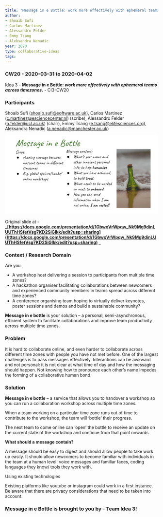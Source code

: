 ```yaml
---
title: "Message in e Bottle: work more effectively with ephemeral teams across timezones"
author:
- Shoaib Sufi 
- Carlos Martinez 
- Alessandro Felder 
- Emmy Tsang 
- Aleksandra Nenadic 
year: 2020
type: collaborative-ideas
tags:
---
```

### CW20 - 2020-03-31 to 2020-04-02

Idea 3 - **Message in e Bottle: _work more effectively with ephemeral teams across timezones_.** - CI3-CW20


### **Participants**

Shoaib Sufi ([shoaib.sufi@software.ac.uk](mailto:shoaib.sufi@software.ac.uk)), Carlos Martinez ([c.martinez@esciencecenter.nl](mailto:c.martinez@esciencecenter.nl)) (scribe), Alessandro Felder ([a.felder@ucl.ac.uk](mailto:a.felder@ucl.ac.uk)) (chair), Emmy Tsang ([e.tsang@elifesciences.org](mailto:e.tsang@elifesciences.org)), Aleksandra Nenadic ([a.nenadic@manchester.ac.uk](mailto:a.nenadic@manchester.ac.uk))




![A message in e Bottle](images/cw20-ebottle.jpg)


Original slide at - **_[https://docs.google.com/presentation/d/1GbwxVrWpqw_Nk9Mg9dinLUUThHSfetVsg7KD2SiGIkk/edit?usp=sharing](https://docs.google.com/presentation/d/1GbwxVrWpqw_Nk9Mg9dinLUUThHSfetVsg7KD2SiGIkk/edit?usp=sharing) _**


### **Context / Research Domain**

Are you:



*   A workshop host delivering a session to participants from multiple time zones?
*   A hackathon organiser facilitating collaborations between newcomers and experienced community members in teams spread across different time zones? 
*   A conference organising team hoping to virtually deliver keynotes, poster sessions and demos and build a sustainable community?

**Message in e bottle** is your solution – a personal, semi-asynchronous, efficient system to facilitate collaborations and improve team productivity across multiple time zones.


### **Problem**

It is hard to collaborate online, and even harder to collaborate across different time zones with people you have not met before. One of the largest challenges is to pass messages effectively. Interactions can be awkward and not personal: it is not clear at what time of day and how the messaging should happen. Not knowing how to pronounce each other’s name impedes the forming of a collaborative human bond.


### **Solution**

**Message in e bottle** –  a service that allows you to handover a workshop so you can run a collaboration workshop across multiple time zones.

When a team working on a particular time zone runs out of time to contribute to the workshop, the team will ‘bottle’ their progress.

The next team to come online can ‘open’ the bottle to receive an update on the current state of the workshop and continue from that point onwards.

**What should a message contain?**

A message should be easy to digest and should allow people to take work up easily. It should allow newcomers to become familiar with individuals in the team at a human level: voice messages and familiar faces, coding languages they know/ tools they work with.

Using existing technologies

Existing platforms like youtube or instagram could work in a first instance. Be aware that there are privacy considerations that need to be taken into account.


### Message in e Bottle is brought to you by - Team Idea 3!


